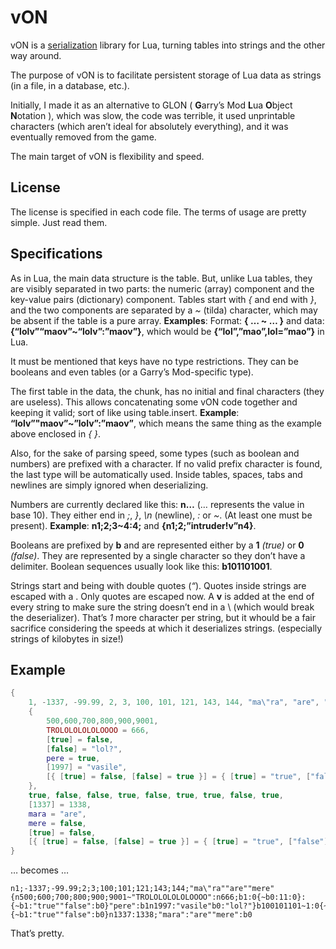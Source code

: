 # vON

vON is a [serialization](http://s.vercas.com/definitionserialization) library for Lua, turning tables into strings and the other way around.

The purpose of vON is to facilitate persistent storage of Lua data as strings (in a file, in a database, etc.).

Initially, I made it as an alternative to GLON ( **G**arry’s Mod **L**ua **O**bject **N**otation ), which was slow, the code was terrible, it used unprintable characters (which aren’t ideal for absolutely everything), and it was eventually removed from the game.

The main target of vON is flexibility and speed.

## License

The license is specified in each code file. The terms of usage are pretty simple. Just read them.

## Specifications

As in Lua, the main data structure is the table. But, unlike Lua tables, they are visibly separated in two parts: the numeric (array) component and the key-value pairs (dictionary) component.
Tables start with *{* and end with *}*, and the two components are separated by a *~* (tilda) character, which may be absent if the table is a pure array.
**Examples**: Format: **{ … ~ … }** and data: **{“lolv”“maov”~“lolv”:”maov”}**, which would be **{“lol”,”mao”,lol=”mao”}** in Lua.

It must be mentioned that keys have no type restrictions. They can be booleans and even tables (or a Garry’s Mod-specific type).

The first table in the data, the chunk, has no initial and final characters (they are useless). This allows concatenating some vON code together and keeping it valid; sort of like using table.insert.
**Example**: **“lolv”"maov”~”lolv”:”maov”**, which means the same thing as the example above enclosed in *{ }*.

Also, for the sake of parsing speed, some types (such as boolean and numbers) are prefixed with a character. If no valid prefix character is found, the last type will be automatically used.
Inside tables, spaces, tabs and newlines are simply ignored when deserializing.

Numbers are currently declared like this: **n…** (… represents the value in base 10). They either end in *;*, *}*, *\n* (newline), *:* or *~*. (At least one must be present).
**Example**: **n1;2;3~4:4;** and **{n1;2;”intruder!v”n4}**.

Booleans are prefixed by **b** and are represented either by a **1** *(true)* or **0** *(false)*. They are represented by a single character so they don’t have a delimiter.
Boolean sequences usually look like this: **b101101001**.

Strings start and being with double quotes (*“*). Quotes inside strings are escaped with a \. Only quotes are escaped now.
A **v** is added at the end of every string to make sure the string doesn’t end in a \ (which would break the deserializer).
That’s *1* more character per string, but it whould be a fair sacrifice considering the speeds at which it deserializes strings. (especially strings of kilobytes in size!)

## Example

```lua
{
    1, -1337, -99.99, 2, 3, 100, 101, 121, 143, 144, "ma\"ra", "are", "mere",
    {
        500,600,700,800,900,9001,
        TROLOLOLOLOLOOOO = 666,
        [true] = false,
        [false] = "lol?",
        pere = true,
        [1997] = "vasile",
        [{ [true] = false, [false] = true }] = { [true] = "true", ["false"] = false }
    },
    true, false, false, true, false, true, true, false, true,
    [1337] = 1338,
    mara = "are",
    mere = false,
    [true] = false,
    [{ [true] = false, [false] = true }] = { [true] = "true", ["false"] = false }
}
```

… becomes …

    n1;-1337;-99.99;2;3;100;101;121;143;144;"ma\"ra""are""mere"{n500;600;700;800;900;9001~"TROLOLOLOLOLOOOO":n666;b1:0{~b0:11:0}:{~b1:"true""false":b0}"pere":b1n1997:"vasile"b0:"lol?"}b100101101~1:0{~b0:11:0}:{~b1:"true""false":b0}n1337:1338;"mara":"are""mere":b0

That’s pretty.
